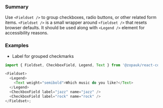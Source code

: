 ### Summary

Use `<Fieldset />` to group checkboxes, radio buttons, or other related form items. `<Fieldset />` is a small wrapper around `<fieldset />` that resets browser defaults.
It should be used along with `<Legend />` element for accessibility reasons.

### Examples

- Label for grouped checkmarks

```js
import { Fieldset, CheckboxField, Legend, Text } from '@zopauk/react-components';

<Fieldset>
  <Legend>
    <Text weight="semibold">Which music do you like?</Text>
  </Legend>
  <CheckboxField label="jazz" name="jazz" />
  <CheckboxField label="rock" name="rock" />
</Fieldset>;
```
